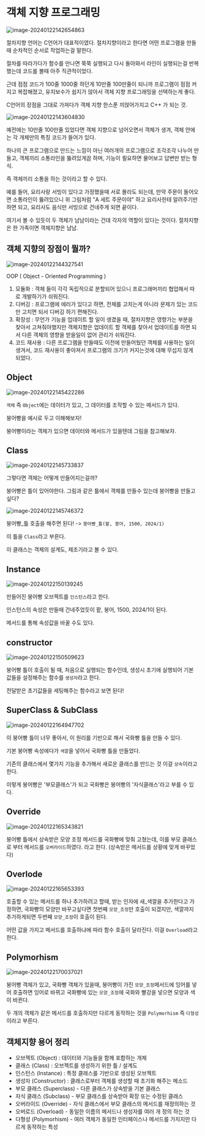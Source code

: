 # 객체 지향 프로그래밍

![image-20240122142654863](../../image/image-20240122142654863.png)

절차지향 언어는 C언어가 대표적이였다. 절차지향이라고 한다면 어떤 프로그램을 만들때 순차적인 순서로 작업하는걸 말한다.

절차를 따라가다가 함수를 만나면 쭉쭉 실행되고 다시 돌아와서 라인이 실행되는걸 반복했는데 코드를 볼때 아주 직관적이었다.

근데 점점 코드가 100줄 1000줄 하던게 10만줄 100만줄이 되니까 프로그램이 점점 커지고 복잡해졌고, 유지보수가 쉽지가 않아서 객체 지향 프로그래밍을 선택하는게 좋다.

C언어의 장점을 그대로 가져다가 객체 지향 한스푼 끼얹어가지고 C++ 가 되는 것.

![image-20240122143604830](../../image/image-20240122143604830.png)

예전에는 10만줄 100만줄 있었다면 객체 지향으로 넘어오면서 객체가 생겨, 객체 안에는 각 개체만의 특징 코드가 들어가 있다.

하나의 큰 프로그램으로 만드는 느낌이 아닌 여러개의 프로그램으로 조각조각 나누어 만들고, 객체끼리 소통라인을 뚫려있게끔 하며, 기능이 필요하면 물어보고 답변만 받는 형식.

즉 객체끼리 소통을 하는 것이라고 할 수 있다.

예를 들어, 요리사랑 서빙이 있다고 가정했을때 서로 몰라도 되는데, 만약 주문이 들어오면 소통라인이 뚫려있으니 위 그림처럼 "A 세트 주문이야" 하고 요리사한테 알려주기만 하면 되고, 요리사도 음식만 서빙으로 건네주게 되면 끝이다.

여기서 볼 수 있듯이 두 객체가 남남이라는 건데 각자의 역할이 있다는 것이다. 절차지향은 한 가족이면 객체지향은 남남.

## 객체 지향의 장점이 뭘까?

![image-20240122144327541](../../image/image-20240122144327541.png)



OOP ( Object - Oriented Programming )

1. 모듈화 : 객체 들이 각각 독립적으로 분할되어 있으니 프로그래머끼리 협업해서 따로 개발하기가 쉬워진다.
2. 디버깅 : 프로그램에 에러가 있다고 하면, 전체를 고치는게 아니라 문제가 있는 코드만 고치면 되서 디버깅 하기 편해진다.
3. 확장성 : 무언가 기능을 업데이트 할 일이 생겼을 때, 절차지향은 영향가는 부분을 찾아서 고쳐줘야했지만 객체지향은 업데이트 할 객체를 찾아서 업데이트를 하면 되서 다른 객체의 영향을 받을일이 없어 관리가 쉬워진다.
4. 코드 재사용 : 다른 프로그램을 만들때도 이전에 만들어뒀던 객체를 사용하는 일이 생겨서, 코드 재사용이 좋아져서 프로그램의 크기가 커지는것에 대해 무섭지 않게 되었다.

## Object

![image-20240122145422286](../../image/image-20240122145422286.png)

`객체` 즉 `Object`에는 데이터가 있고, 그 데이터를 조작할 수 있는 메서드가 있다.

붕어빵을 예시로 두고 이해해보자!

붕어빵이라는 객체가 있으면 데이터와 메서드가 있을텐데 그림을 참고해보자.

## Class

![image-20240122145733837](../../image/image-20240122145733837.png)

그렇다면 객체는 어떻게 만들어지는걸까?

붕어빵은 틀이 있어야한다. 그림과 같은 틀에서 객체를 만들수 있는데 붕어빵을 만들고 싶다?

![image-20240122145746372](../../image/image-20240122145746372.png)

붕어빵_틀 호출을 해주면 된다! -> `붕어빵_틀(팥, 붕어, 1500, 2024/1)`

이 틀을 `Class`라고 부른다.

이 클래스는 객체의 설계도, 제조기라고 볼 수 있다. 

## Instance

![image-20240122150139245](../../image/image-20240122150139245.png)

만들어진 붕어빵 오브젝트를 `인스턴스`라고 한다.

인스턴스의 속성은 만들때 건네주었듯이 팥, 붕어, 1500, 2024/1이 된다.

메서드를 통해 속성값을 바꿀 수도 있다.

## constructor

![image-20240122150509623](../../image/image-20240122150509623.png)

붕어빵 틀이 호출이 될 때, 처음으로 실행되는 함수인데, 생성시 초기에 실행되어 기본 값들을 설정해주는 함수를 `생성자`라고 한다.

전달받은 초기값들을 세팅해주는 함수라고 보면 된다!

## SuperClass & SubClass

![image-20240122164947702](../../image/image-20240122164947702.png)

이 붕어빵 틀이 너무 좋아서, 이 원리를 기반으로 해서 국화빵 틀을 만들 수 있다.

기본 붕어빵 속성에다가 `색깔`을 넣어서 국화빵 틀을 만들었다.

기존의 클래스에서 몇가지 기능을 추가해서 새로운 클래스를 만드는 것 이걸 `상속`이라고 한다.

이렇게 붕어빵은 '부모클래스'가 되고 국화빵은 붕어빵의 '자식클래스'라고 부를 수 있다.

## Override

![image-20240122165343821](../../image/image-20240122165343821.png)

붕어빵 틀에서 상속받은 모양 조정 메서드를 국화빵에 맞춰 고쳤는데, 이를 부모 클래스로 부터 메서드를 `오버라이드`하였다. 라고 한다. (상속받은 메서드를 상황에 맞게 바꾸었다)

##  Overlode

![image-20240122165653393](../../image/image-20240122165653393.png)

호출할 수 있는 메서드를 하나 추가하려고 할때, 받는 인자에 새_색깔을 추가한다고 가정하면, 국화빵의 모양만 바꾸고싶다면 첫번째 `모양_조정`만 호출이 되겠지만, 색깔까지 추가하게되면 두번째 `모양_조정`이 호출이 된다.

어떤 값을 가지고 메서드를 호출하냐에 따라 함수 호출이 달라진다. 이걸 `Overload`라고 한다.

## Polymorhism

![image-20240122170037021](../../image/image-20240122170037021.png)

붕어빵 객체가 있고, 국화빵 객체가 있을때, 붕어빵이 가진 `모양_조정`메서드에 잉어를 넣어 호출하면 잉어로 바뀌고 국화빵에 있는 `모양_조정`에 국화와 빨강을 넣으면 모양과 색이 바뀐다.

두 개의 객체가 같은 메서드를 호출하지만 다르게 동작하는 것을 `Polymorhism` 즉 `다형성`이라고 부른다.

## 객체지향 용어 정리

- 오브젝트 (Object) : 데이터와 기능들을 함께 포함하는 개체
- 클래스 (Class) : 오브젝트를 생성하기 위한 틀 / 설계도
- 인스턴스 (Instance) : 특정 클래스를 기반으로 생성된 오브젝트
- 생성자 (Constructor) : 클래스로부터 객체를 생성할 때 초기화 해주는 메소드
- 부모 클래스 (Superclass) - 다른 클래스가 상속받을 기본 클래스
- 자식 클래스 (Subclass) - 부모 클래스를 상속받아 확장 또는 수정된 클래스
- 오버라이드 (Override) - 자식 클래스에서 부모 클래스의 메서드를 재정의하는 것
- 오버로드 (Overload) - 동일한 이름의 메서드나 생성자를 여러 개 정의 하는 것
- 다형성 (Polymorhism) - 여러 객체가 동일한 인터페이스나 메서드를 가지지만 다르게 동작하는 특성


